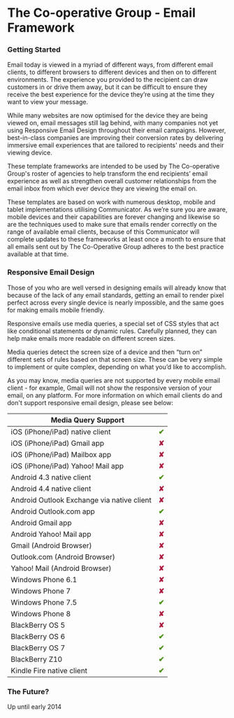 The Co-operative Group - Email Framework
=====================

<h3>Getting Started</h3>

<p>Email today is viewed in a myriad of different ways, from different email clients, to different browsers to different devices and then on to different environments. The experience you provided to the recipient can draw customers in or drive them away, but it can be difficult to ensure they receive the best experience for the device they’re using at the time they want to view your message.</p>

<p>While many websites are now optimised for the device they are being viewed on, email messages still lag behind, with many companies not yet using Responsive Email Design throughout their email campaigns. However, best-in-class companies are improving their conversion rates by delivering immersive email experiences that are tailored to recipients' needs and their viewing device.</p>

<p>These template frameworks are intended to be used by The Co-operative Group's roster of agencies to help transform the end recipients’ email experience as well as strengthen overall customer relationships from the email inbox from which ever device they are viewing the email on.</p>

<p>These templates are based on work with numerous desktop, mobile and tablet implementations utilising Communicator. As we’re sure you are aware, mobile devices and their capabilities are forever changing and likewise so are the techniques used to make sure that emails render correctly on the range of available email clients, because of this Communicator will complete updates to these frameworks at least once a month to ensure that all emails sent out by The Co-Operative Group adheres to the best practice available at that time.</p>

<h3>Responsive Email Design</h3>

<p>Those of you who are well versed in designing emails will already know that because of the lack of any email standards, getting an email to render pixel perfect across every single device is nearly impossible, and the same goes for making emails mobile friendly.</p>

<p>Responsive emails use media queries, a special set of CSS styles that act like conditional statements or dynamic rules. Carefully planned, they can help make emails more readable on different screen sizes.</p>

<p>Media queries detect the screen size of a device and then “turn on” different sets of rules based on that screen size. These can be very simple to implement or quite complex, depending on what you’d like to accomplish.</p>

<p>As you may know, media queries are not supported by every mobile email client - for example, Gmail will not show the responsive version of your email, on any platform. For more information on which email clients do and don't support responsive email design, please see below:<p>

<table>
<thead>
<tr>
<th style="text-align: center;" colspan="2">Media Query Support</th>
</tr>
</thead>
<tbody>
<tr>
<td>iOS (iPhone/iPad) native client</td>
<td><span style="color: #49900c; font-weight: bold;">&#10004;</span></td>
</tr>
<tr>
<td>iOS (iPhone/iPad) Gmail app</td>
<td><span style="color: #ac193d; font-weight: bold;">&#10008;</span></td>
</tr>
<tr>
<td>iOS (iPhone/iPad) Mailbox app</td>
<td><span style="color: #ac193d; font-weight: bold;">&#10008;</span></td>
</tr>
<tr>
<td>iOS (iPhone/iPad) Yahoo! Mail app</td>
<td><span style="color: #ac193d; font-weight: bold;">&#10008;</span></td>
</tr>
<tr>
<td>Android 4.3 native client</td>
<td><span style="color: #49900c; font-weight: bold;">&#10004;</span></td>
</tr>
<tr>
<td>Android 4.4 native client</td>
<td><span style="color: #ac193d; font-weight: bold;">&#10008;</span></td>
</tr>
<tr>
<td>Android Outlook Exchange via native client</td>
<td><span style="color: #ac193d; font-weight: bold;">&#10008;</span></td>
</tr>
<tr>
<td>Android Outlook.com app</td>
<td><span style="color: #49900c; font-weight: bold;">&#10004;</span></td>
</tr>
<tr>
<td>Android Gmail app</td>
<td><span style="color: #ac193d; font-weight: bold;">&#10008;</span></td>
</tr>
<tr>
<td>Android Yahoo! Mail app</td>
<td><span style="color: #ac193d; font-weight: bold;">&#10008;</span></td>
</tr>
<tr>
<td>Gmail (Android Browser)</td>
<td><span style="color: #ac193d; font-weight: bold;">&#10008;</span></td>
</tr>
<tr>
<td>Outlook.com (Android Browser)</td>
<td><span style="color: #ac193d; font-weight: bold;">&#10008;</span></td>
</tr>
<tr>
<td>Yahoo! Mail (Android Browser)</td>
<td><span style="color: #ac193d; font-weight: bold;">&#10008;</span></td>
</tr>
<tr>
<td>Windows Phone 6.1</td>
<td><span style="color: #ac193d; font-weight: bold;">&#10008;</span></td>
</tr>
<tr>
<td>Windows Phone 7</td>
<td><span style="color: #ac193d; font-weight: bold;">&#10008;</span></td>
</tr>
<tr>
<td>Windows Phone 7.5</td>
<td><span style="color: #49900c; font-weight: bold;">&#10004;</span></td>
</tr>
<tr>
<td>Windows Phone 8</td>
<td><span style="color: #ac193d; font-weight: bold;">&#10008;</span></td>
</tr>
<tr>
<td>BlackBerry OS 5</td>
<td><span style="color: #ac193d; font-weight: bold;">&#10008;</span></td>
</tr>
<tr>
<td>BlackBerry OS 6</td>
<td><span style="color: #49900c; font-weight: bold;">&#10004;</span></td>
</tr>
<tr>
<td>BlackBerry OS 7</td>
<td><span style="color: #49900c; font-weight: bold;">&#10004;</span></td>
</tr>
<tr>
<td>BlackBerry Z10</td>
<td><span style="color: #49900c; font-weight: bold;">&#10004;</span></td>
</tr>
<tr>
<td>Kindle Fire native client</td>
<td><span style="color: #49900c; font-weight: bold;">&#10004;</span></td>
</tr>
</tbody>
</table>

<h3>The Future?</h3>

<p>Up until early 2014</p>

